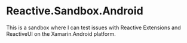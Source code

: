 # Reactive.Sandbox.Android

This is a sandbox where I can test issues with Reactive Extensions and ReactiveUI on the Xamarin.Android platform.